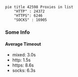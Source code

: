 
```mermaid
pie title 42598 Proxies in list
    "HTTP" : 24372
    "HTTPS": 6246
    "SOCKS" : 16905
```

### Some Info
#### Average Timeout

- mixed: 3.0s
- http: 1.5s
- https: 8.6s
- socks: 6.3s